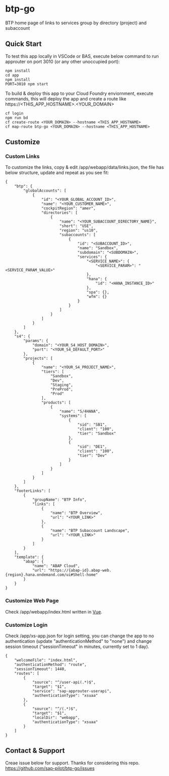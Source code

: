 # btp-go
BTP home page of links to services group by directory (project) and subaccount

## Quick Start

To test this app locally in VSCode or BAS, execute below command to run approuter on port 3010 (or any other unoccupied port):

```
npm install
cd app
npm install
PORT=3010 npm start
```

To build & deploy this app to your Cloud Foundry enviornment, execute commands, this will deploy the app and create a route like https://<THIS_APP_HOSTNAME>.<YOUR_DOMAIN>

```
cf login
npm run bd
cf create-route <YOUR_DOMAIN> --hostname <THIS_APP_HOSTNAME>
cf map-route btp-go <YOUR_DOMAIN> --hostname <THIS_APP_HOSTNAME>
```

## Customize


### Custom Links

To customize the links, copy & edit /app/webapp/data/links.json, the file has below structure, update and repeat as you see fit: 

```
{
    "btp": {
        "globalAccounts": [
            {
                "id": "<YOUR_GLOBAL_ACCOUNT_ID>",
                "name": "<YOUR_CUSTOMER_NAME>",
                "cockpitRegion": "amer",
                "directories": [
                    {
                        "name": "<YOUR_SUBACCOUNT_DIRECTORY_NAME}",
                        "short": "USE",
                        "region": "us10",
                        "subaccounts": [
                            {
                                "id": "<SUBACCOUNT_ID>",
                                "name": "Sandbox",
                                "subdomain": "<SUBDOMAIN>",
                                "services": {
                                    "<SERVICE_NAME>": {
                                        "<SERVICE_PARAM>": "<SERVICE_PARAM_VALUE>"
                                    },
                                    "hana": {
                                        "id": "<HANA_INSTANCE_ID>"
                                    },
                                    "spa": {},
                                    "wfm": {}
                                }
                            }
                        ]
                    }
                ]
            }
        ]
    },
    "s4": {
        "params": {
            "domain": "<YOUR_S4_HOST_DOMAIN>",
            "port": "<YOUR_S4_DEFAULT_PORT>"
        },
        "projects": [
            {
                "name": "<YOUR_S4_PROJECT_NAME>",
                "tiers": [
                    "Sandbox",
                    "Dev",
                    "Staging",
                    "PreProd",
                    "Prod"
                ],
                "products": [
                    {
                        "name": "S/4HANA",
                        "systems": [
                            {
                                "sid": "SB1",
                                "client": "100",
                                "tier": "Sandbox"
                            },
                            {
                                "sid": "DE1",
                                "client": "100",
                                "tier": "Dev"
                            }
                        ]
                    }
                ]
            }
        ]
    }, 
    "footerLinks": [
        {
            "groupName": "BTP Info",
            "links": [
                {
                    "name": "BTP Overview",
                    "url": "<YOUR_LINK>"
                },
                {
                    "name": "BTP Subaccount Landscape",
                    "url": "<YOUR_LINK>"
                }
            ]
        }
    ],
    "template": {
        "abap": {
            "name": "ABAP Cloud",
            "url": "https://{abap-id}.abap-web.{region}.hana.ondemand.com/ui#Shell-home"
        }
    }
}
```

### Customize Web Page

Check /app/webapp/index.html written in [Vue](https://vuejs.org/). 

### Customize Login

Check /app/xs-app.json for login setting, you can change the app to no authentication (update "authenticationMethod" to "none") and change session timeout ("sessionTimeout" in minutes, currently set to 1 day).

```
{
    "welcomeFile": "index.html",
    "authenticationMethod": "route",
    "sessionTimeout": 1440,
    "routes": [
        {
            "source": "^/user-api(.*)$",
            "target": "$1",
            "service": "sap-approuter-userapi",
            "authenticationType": "xsuaa"
        },
        {
            "source": "^/(.*)$",
            "target": "$1",
            "localDir": "webapp",
            "authenticationType": "xsuaa"
        }
    ]
}
```

## Contact & Support

Creae issue below for support. Thanks for considering this repo. 
https://github.com/sap-pilot/btp-go/issues